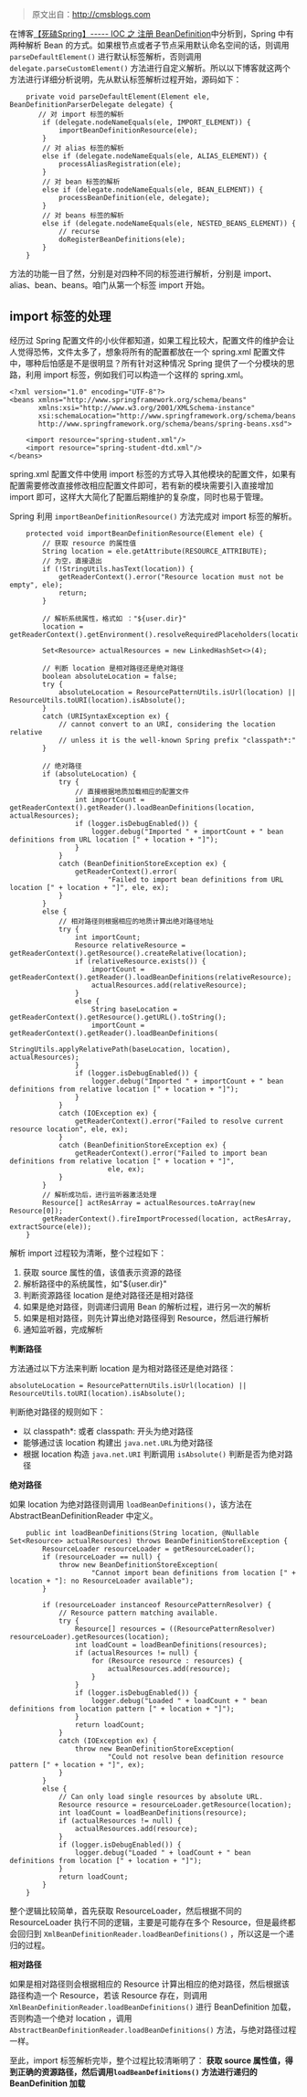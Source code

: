 > 原文出自：<http://cmsblogs.com>

在博客[【死磕Spring】----- IOC 之 注册 BeanDefinition]()中分析到，Spring 中有两种解析 Bean
的方式。如果根节点或者子节点采用默认命名空间的话，则调用 `parseDefaultElement()` 进行默认标签解析，否则调用
`delegate.parseCustomElement()`
方法进行自定义解析。所以以下博客就这两个方法进行详细分析说明，先从默认标签解析过程开始，源码如下：

    
    
        private void parseDefaultElement(Element ele, BeanDefinitionParserDelegate delegate) {
           // 对 import 标签的解析
            if (delegate.nodeNameEquals(ele, IMPORT_ELEMENT)) {
                importBeanDefinitionResource(ele);
            }
            // 对 alias 标签的解析
            else if (delegate.nodeNameEquals(ele, ALIAS_ELEMENT)) {
                processAliasRegistration(ele);
            }
            // 对 bean 标签的解析
            else if (delegate.nodeNameEquals(ele, BEAN_ELEMENT)) {
                processBeanDefinition(ele, delegate);
            }
            // 对 beans 标签的解析
            else if (delegate.nodeNameEquals(ele, NESTED_BEANS_ELEMENT)) {
                // recurse
                doRegisterBeanDefinitions(ele);
            }
        }

方法的功能一目了然，分别是对四种不同的标签进行解析，分别是 import、alias、bean、beans。咱门从第一个标签 import 开始。

## import 标签的处理

经历过 Spring 配置文件的小伙伴都知道，如果工程比较大，配置文件的维护会让人觉得恐怖，文件太多了，想象将所有的配置都放在一个 spring.xml
配置文件中，哪种后怕感是不是很明显？所有针对这种情况 Spring 提供了一个分模块的思路，利用 import 标签，例如我们可以构造一个这样的
spring.xml。

    
    
    <?xml version="1.0" encoding="UTF-8"?>
    <beans xmlns="http://www.springframework.org/schema/beans"
           xmlns:xsi="http://www.w3.org/2001/XMLSchema-instance"
           xsi:schemaLocation="http://www.springframework.org/schema/beans
           http://www.springframework.org/schema/beans/spring-beans.xsd">
    
        <import resource="spring-student.xml"/>
        <import resource="spring-student-dtd.xml"/>
    </beans>

spring.xml 配置文件中使用 import
标签的方式导入其他模块的配置文件，如果有配置需要修改直接修改相应配置文件即可，若有新的模块需要引入直接增加 import
即可，这样大大简化了配置后期维护的复杂度，同时也易于管理。

Spring 利用 `importBeanDefinitionResource()` 方法完成对 import 标签的解析。

    
    
        protected void importBeanDefinitionResource(Element ele) {
            // 获取 resource 的属性值 
            String location = ele.getAttribute(RESOURCE_ATTRIBUTE);
            // 为空，直接退出
            if (!StringUtils.hasText(location)) {
                getReaderContext().error("Resource location must not be empty", ele);
                return;
            }
    
            // 解析系统属性，格式如 ："${user.dir}"
            location = getReaderContext().getEnvironment().resolveRequiredPlaceholders(location);
    
            Set<Resource> actualResources = new LinkedHashSet<>(4);
    
            // 判断 location 是相对路径还是绝对路径
            boolean absoluteLocation = false;
            try {
                absoluteLocation = ResourcePatternUtils.isUrl(location) || ResourceUtils.toURI(location).isAbsolute();
            }
            catch (URISyntaxException ex) {
                // cannot convert to an URI, considering the location relative
                // unless it is the well-known Spring prefix "classpath*:"
            }
    
            // 绝对路径
            if (absoluteLocation) {
                try {
                    // 直接根据地质加载相应的配置文件
                    int importCount = getReaderContext().getReader().loadBeanDefinitions(location, actualResources);
                    if (logger.isDebugEnabled()) {
                        logger.debug("Imported " + importCount + " bean definitions from URL location [" + location + "]");
                    }
                }
                catch (BeanDefinitionStoreException ex) {
                    getReaderContext().error(
                            "Failed to import bean definitions from URL location [" + location + "]", ele, ex);
                }
            }
            else {
                // 相对路径则根据相应的地质计算出绝对路径地址
                try {
                    int importCount;
                    Resource relativeResource = getReaderContext().getResource().createRelative(location);
                    if (relativeResource.exists()) {
                        importCount = getReaderContext().getReader().loadBeanDefinitions(relativeResource);
                        actualResources.add(relativeResource);
                    }
                    else {
                        String baseLocation = getReaderContext().getResource().getURL().toString();
                        importCount = getReaderContext().getReader().loadBeanDefinitions(
                                StringUtils.applyRelativePath(baseLocation, location), actualResources);
                    }
                    if (logger.isDebugEnabled()) {
                        logger.debug("Imported " + importCount + " bean definitions from relative location [" + location + "]");
                    }
                }
                catch (IOException ex) {
                    getReaderContext().error("Failed to resolve current resource location", ele, ex);
                }
                catch (BeanDefinitionStoreException ex) {
                    getReaderContext().error("Failed to import bean definitions from relative location [" + location + "]",
                            ele, ex);
                }
            }
            // 解析成功后，进行监听器激活处理
            Resource[] actResArray = actualResources.toArray(new Resource[0]);
            getReaderContext().fireImportProcessed(location, actResArray, extractSource(ele));
        }

解析 import 过程较为清晰，整个过程如下：

  1. 获取 source 属性的值，该值表示资源的路径
  2. 解析路径中的系统属性，如"${user.dir}"
  3. 判断资源路径 location 是绝对路径还是相对路径
  4. 如果是绝对路径，则调递归调用 Bean 的解析过程，进行另一次的解析
  5. 如果是相对路径，则先计算出绝对路径得到 Resource，然后进行解析
  6. 通知监听器，完成解析

**判断路径**

方法通过以下方法来判断 location 是为相对路径还是绝对路径：

    
    
    absoluteLocation = ResourcePatternUtils.isUrl(location) || ResourceUtils.toURI(location).isAbsolute();

判断绝对路径的规则如下：

  * 以 classpath*: 或者 classpath: 开头为绝对路径
  * 能够通过该 location 构建出 `java.net.URL`为绝对路径
  * 根据 location 构造 `java.net.URI` 判断调用 `isAbsolute()` 判断是否为绝对路径

**绝对路径**

如果 location 为绝对路径则调用 `loadBeanDefinitions()`，该方法在 AbstractBeanDefinitionReader
中定义。

    
    
        public int loadBeanDefinitions(String location, @Nullable Set<Resource> actualResources) throws BeanDefinitionStoreException {
            ResourceLoader resourceLoader = getResourceLoader();
            if (resourceLoader == null) {
                throw new BeanDefinitionStoreException(
                        "Cannot import bean definitions from location [" + location + "]: no ResourceLoader available");
            }
    
            if (resourceLoader instanceof ResourcePatternResolver) {
                // Resource pattern matching available.
                try {
                    Resource[] resources = ((ResourcePatternResolver) resourceLoader).getResources(location);
                    int loadCount = loadBeanDefinitions(resources);
                    if (actualResources != null) {
                        for (Resource resource : resources) {
                            actualResources.add(resource);
                        }
                    }
                    if (logger.isDebugEnabled()) {
                        logger.debug("Loaded " + loadCount + " bean definitions from location pattern [" + location + "]");
                    }
                    return loadCount;
                }
                catch (IOException ex) {
                    throw new BeanDefinitionStoreException(
                            "Could not resolve bean definition resource pattern [" + location + "]", ex);
                }
            }
            else {
                // Can only load single resources by absolute URL.
                Resource resource = resourceLoader.getResource(location);
                int loadCount = loadBeanDefinitions(resource);
                if (actualResources != null) {
                    actualResources.add(resource);
                }
                if (logger.isDebugEnabled()) {
                    logger.debug("Loaded " + loadCount + " bean definitions from location [" + location + "]");
                }
                return loadCount;
            }
        }

整个逻辑比较简单，首先获取 ResourceLoader，然后根据不同的 ResourceLoader 执行不同的逻辑，主要是可能存在多个
Resource，但是最终都会回归到 `XmlBeanDefinitionReader.loadBeanDefinitions()`
，所以这是一个递归的过程。

**相对路径**

如果是相对路径则会根据相应的 Resource 计算出相应的绝对路径，然后根据该路径构造一个 Resource，若该 Resource 存在，则调用
`XmlBeanDefinitionReader.loadBeanDefinitions()` 进行 BeanDefinition 加载，否则构造一个绝对
location ，调用 `AbstractBeanDefinitionReader.loadBeanDefinitions()`
方法，与绝对路径过程一样。

至此，import 标签解析完毕，整个过程比较清晰明了： **获取 source
属性值，得到正确的资源路径，然后调用`loadBeanDefinitions()` 方法进行递归的 BeanDefinition 加载**

